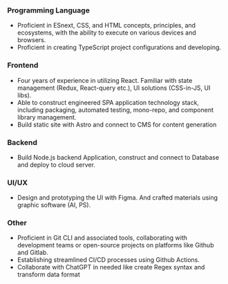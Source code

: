 ### Programming Language

- Proficient in ESnext, CSS, and HTML concepts, principles, and ecosystems, with the ability to execute on various devices and browsers.
- Proficient in creating TypeScript project configurations and developing.

### Frontend

- Four years of experience in utilizing React. Familiar with state management (Redux, React-query etc.), UI solutions (CSS-in-JS, UI libs).
- Able to construct engineered SPA application technology stack, including packaging, automated testing, mono-repo, and component library management.
- Build static site with Astro and connect to CMS for content generation

### Backend

- Build Node.js backend Application, construct and connect to Database and deploy to cloud server.

### UI/UX

- Design and prototyping the UI with Figma. And crafted materials using graphic software (AI, PS).

### Other
- Proficient in Git CLI and associated tools, collaborating with development teams or open-source projects on platforms like Github and Gitlab. 
- Establishing streamlined CI/CD processes using Github Actions.
- Collaborate with ChatGPT in needed like create Regex syntax and transform data format
